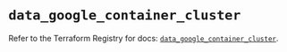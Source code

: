# `data_google_container_cluster`

Refer to the Terraform Registry for docs: [`data_google_container_cluster`](https://registry.terraform.io/providers/hashicorp/google/6.21.0/docs/data-sources/container_cluster).
